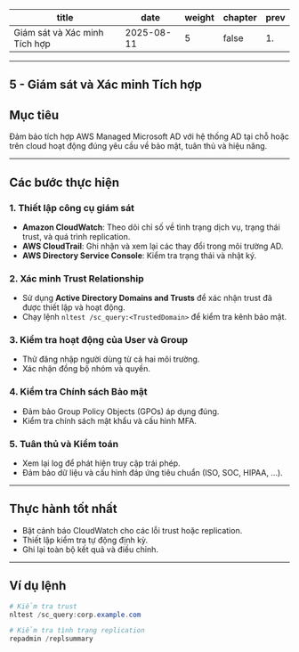 | title                              | date       | weight | chapter | prev |
|------------------------------------|------------|--------|---------|------|
| Giám sát và Xác minh Tích hợp      | 2025-08-11 | 5      | false   | 1.   |
---
5 - Giám sát và Xác minh Tích hợp
---

## Mục tiêu
Đảm bảo tích hợp AWS Managed Microsoft AD với hệ thống AD tại chỗ hoặc trên cloud hoạt động đúng yêu cầu về bảo mật, tuân thủ và hiệu năng.

---

## Các bước thực hiện

### 1. Thiết lập công cụ giám sát
- **Amazon CloudWatch**: Theo dõi chỉ số về tình trạng dịch vụ, trạng thái trust, và quá trình replication.
- **AWS CloudTrail**: Ghi nhận và xem lại các thay đổi trong môi trường AD.
- **AWS Directory Service Console**: Kiểm tra trạng thái và nhật ký.

### 2. Xác minh Trust Relationship
- Sử dụng **Active Directory Domains and Trusts** để xác nhận trust đã được thiết lập và hoạt động.
- Chạy lệnh `nltest /sc_query:<TrustedDomain>` để kiểm tra kênh bảo mật.

### 3. Kiểm tra hoạt động của User và Group
- Thử đăng nhập người dùng từ cả hai môi trường.
- Xác nhận đồng bộ nhóm và quyền.

### 4. Kiểm tra Chính sách Bảo mật
- Đảm bảo Group Policy Objects (GPOs) áp dụng đúng.
- Kiểm tra chính sách mật khẩu và cấu hình MFA.

### 5. Tuân thủ và Kiểm toán
- Xem lại log để phát hiện truy cập trái phép.
- Đảm bảo dữ liệu và cấu hình đáp ứng tiêu chuẩn (ISO, SOC, HIPAA, ...).

---

## Thực hành tốt nhất
- Bật cảnh báo CloudWatch cho các lỗi trust hoặc replication.
- Thiết lập kiểm tra tự động định kỳ.
- Ghi lại toàn bộ kết quả và điều chỉnh.

---

## Ví dụ lệnh

```powershell
# Kiểm tra trust
nltest /sc_query:corp.example.com

# Kiểm tra tình trạng replication
repadmin /replsummary
